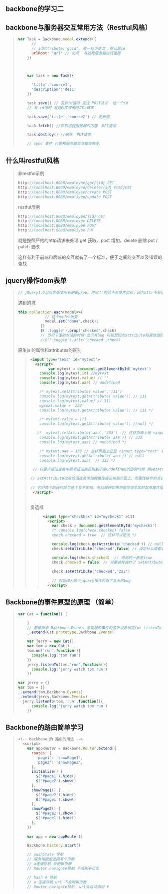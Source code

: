 ## backbone的学习二

## backbone与服务器交互常用方法（Restful风格）

> ```js
> var Task = Backbone.model.extends({
>       // 
>       // idAttribute:'guid', 唯一标识更改  默认是id
>       urlRoot: 'url' // 必须  与远程服务器进行连接
>     })
> 
> 
> 
>     var task = new Task({
>       
>       'title':'course1',
>       'description':'des1'
>     })
> 
>     task.save() // 没有id值时 发送 POST请求  给一个id
>     // 有 id值时 发送PUT或者PATCh请求
> 
>     task.save('title','course2') // 更改值
> 
>     task.fetch() //抓取远程服务器的内容  GET请求
> 
>     task.destroy() //删除  PUT请求
> 
>     // sync 事件 只要和服务器交互都会触发
> ```
>
>  

## 什么叫restful风格

> 非restful示例
>
> ```js
> http://localhost:8080/employee/get/{id} GET
> http://localhost:8080/employee/delete/{id} POST/GET
> http://localhost:8080/employee/create POST
> http://localhost:8080/empliyee/update POST
> ```
>
> restful示例
>
> ```js
> http://localhost:8080/employee/{id} GET
> http://localhost:8080/employee DELETE
> http://localhost:8080/employee POST
> http://localhost:8080/empliyee PUT
> ```
>
> 就是按照严格的http请求来处理  get 获取。post 增加。delete 删除 put / patch 更改
>
> 这样有利于前端和后端的交互就有了一个标准，便于之间的交互以及错误的查找

## jquery操作dom表单

> ```js
> // jQuery1.6以后的版本用到的是prop。用attr的话不会多次实现，因为attr不会记录当前checkbox的选中状态
> ```
>
> 遇到的坑
>
> ```js
> this.collection.each(model=>{
>             // 这个model改变
>             model.set("done",check);      
>           })
>           $('.toggle').prop('checked',check)
>           // 当用下面的方法的时候 显示有bug 可能是因为attribute和属性值的问题        
>           //$('.toggle').attr('checked',check)
> ```
>
>  原生js 的属性和attributes的区别
>
> > ```html
> > <input type="text" id='mytext'>
> >   <script>
> > 		var mytext = document.getElementById('mytext')
> >     console.log(mytext.id) //mytext
> >     console.log(mytext.value) // ''
> >     console.log(mytext.aaa) // undefined
> > 
> >     /* mytext.setAttribute('value','111')
> >     console.log(mytext.getAttribute('value')) // 111
> >     console.log(mytext.value) // 111
> >     mytext.value = '222'
> >     console.log(mytext.getAttribute('value')) // 111 */
> > 
> >     /* mytext.value = 111
> >     console.log(mytext.getAttribute('value')) //null */
> > 
> >    /*  mytext.setAttribute('aaa','333')  // 这样页面上是 <input type="text" id='mytext' 		aaa='333'>
> >     console.log(mytext.getAttribute('aaa')) // 333
> >     console.log(mytext.aaa) // undefined */
> > 
> >     /* mytext.aaa = 333 // 这样页面上还是 <input type="text" id='mytext'>
> >     console.log(mytext.getAttribute('aaa')) // null
> >     console.log(mytext.aaa)  // 333 */
> > 
> >  // 只要点语法或者中括号语法能获取到不是undefined的值的时候 用setAttribute改变这样属性值也改变
> > 
> > // setAttribute改变的值或者添加的属性会反映到页面上。而属性操作的方式不会反映到页面上
> >     
> > // 它们两个的操作除了这个互不影响，所以最好如果用属性值添加时就用属性值获取，setAttribute的方式就用get。。来获取
> >  </script>
> >     
> > ```
> >
> > 复选框
> >
> > > ```html
> > > <input type="checkbox" id="mycheck1" >111
> > >   <script>
> > >     var check = document.getElementById('mycheck1')
> > >     /* console.log(check.checked) false
> > >     check.checked = true  // 这样可以更改 */
> > > 
> > >     console.log(check.getAttribute('checked')) // null
> > >     check.setAttribute('checked',false) // 设定什么值都会改变为true
> > > 
> > >     console.log(check.checked)  // 得到的一直是true
> > >     check.checked = false  // 只要这样操作了 setAttrbute就不管用了
> > >     
> > >     check.setAttribute('checked','222') 
> > >     
> > >     // 可能因为这个jquery操作时有了显示的bug
> > >   </script> 
> > > ```
> > >
> > >  

## Backbone的事件原型的原理 （简单）

> ```js
> var Cat = function() {
> 
>     }
>     // 都是继承 Backbone.Events 来实现的事件的监听以及绑定(on listenTo off ...)
>     _.extend(Cat.prototype,Backbone.Events)
> 
>     var jerry = new Cat()
>     var tom = new Cat()
>     tom.on('run',function(){
>       console.log('tom run')
>     })
>     jerry.listenTo(tom,'run',function(){
>       console.log('jerry watch tom run')
>     })
> ```
>
> ```js
> var jerry = {}
> var tom = {}
> _.extend(tom,Backbone.Events)
> _.extend(jerry,Backbone.Events)
> 	jerry.listenTo(tom,'run',function(){
>       console.log('jerry watch tom run')
>     })
> ```
>
>  

## Backbone的路由简单学习

> ```js
> <!-- backbone 的 路由的用法 -->
>   <script>
>     var appRouter = Backbone.Router.extend({
>       routes: {
>         'page1': 'showPage1',
>         'page2': 'showPage2',
>       },
>       initialize() {
>         $('#page1').hide()
>         $('#page2').show()
>       },
>       showPage1() {
>         $('#page2').hide()
>         $('#page1').show()
>       },
>       showPage2() {
>         $('#page2').show()
>         $('#page1').hide()
>       },
>     })
>     
>     var app = new appRouter()
> 
>     Backbone.history.start()
> 
>     // pushState 导航 
>     // 服务端固定返回某个页面 
>     // a连接导航 会刷新页面
>     // Router.navigate导航 不会刷新页面
> 
>     // hash # 导航
>     // a 连接导航 url 不会刷新页面
>     // Router.navigate导航  url会自动添加 #
> ```
>
>  

